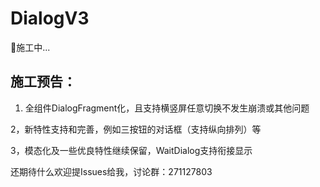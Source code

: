 # DialogV3
🚧施工中...

## 施工预告：

1. 全组件DialogFragment化，且支持横竖屏任意切换不发生崩溃或其他问题

2，新特性支持和完善，例如三按钮的对话框（支持纵向排列）等

3，模态化及一些优良特性继续保留，WaitDialog支持衔接显示

还期待什么欢迎提Issues给我，讨论群：271127803
